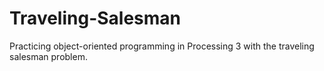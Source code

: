 # Traveling-Salesman
Practicing object-oriented programming in Processing 3 with the traveling salesman problem.
